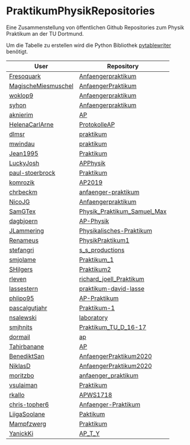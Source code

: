 # PraktikumPhysikRepositories
Eine Zusammenstellung von öffentlichen Github Repositories zum Physik Praktikum an der TU Dortmund.

Um die Tabelle zu erstellen wird die Python Bibliothek [pytablewriter](https://github.com/thombashi/pytablewriter) benötigt.

|                            User                             |                                     Repository                                      |
|-------------------------------------------------------------|-------------------------------------------------------------------------------------|
|[Fresoquark](https://github.com/Fresoquark)                  |[Anfaengerpraktikum](https://github.com/Fresoquark/Anfaengerpraktikum)               |
|[MagischeMiesmuschel](https://github.com/MagischeMiesmuschel)|[AnfaengerPraktikum](https://github.com/MagischeMiesmuschel/AnfaengerPraktikum)      |
|[woklop9](https://github.com/woklop9)                        |[Anfaengerpraktikum](https://github.com/woklop9/Anfaengerpraktikum)                  |
|[syhon](https://github.com/syhon)                            |[Anfaengerpraktikum](https://github.com/syhon/Anfaengerpraktikum)                    |
|[aknierim](https://github.com/aknierim)                      |[AP](https://github.com/aknierim/AP)                                                 |
|[HelenaCarlArne](https://github.com/HelenaCarlArne)          |[ProtokolleAP](https://github.com/HelenaCarlArne/ProtokolleAP)                       |
|[dlmsr](https://github.com/dlmsr)                            |[praktikum](https://github.com/dlmsr/praktikum)                                      |
|[mwindau](https://github.com/mwindau)                        |[praktikum](https://github.com/mwindau/praktikum)                                    |
|[Jean1995](https://github.com/Jean1995)                      |[Praktikum](https://github.com/Jean1995/Praktikum)                                   |
|[LuckyJosh](https://github.com/LuckyJosh)                    |[APPhysik](https://github.com/LuckyJosh/APPhysik)                                    |
|[paul-stoerbrock](https://github.com/paul-stoerbrock)        |[Praktikum](https://github.com/paul-stoerbrock/Praktikum)                            |
|[komrozik](https://github.com/komrozik)                      |[AP2019](https://github.com/komrozik/AP2019)                                         |
|[chrbeckm](https://github.com/chrbeckm)                      |[anfaenger-praktikum](https://github.com/chrbeckm/anfaenger-praktikum)               |
|[NicoJG](https://github.com/NicoJG)                          |[Anfaengerpraktikum](https://github.com/NicoJG/Anfaengerpraktikum)                   |
|[SamGTex](https://github.com/SamGTex)                        |[Physik_Praktikum_Samuel_Max](https://github.com/SamGTex/Physik_Praktikum_Samuel_Max)|
|[dagbjoern](https://github.com/dagbjoern)                    |[AP-Physik](https://github.com/dagbjoern/AP-Physik)                                  |
|[JLammering](https://github.com/JLammering)                  |[Physikalisches-Praktikum](https://github.com/JLammering/Physikalisches-Praktikum)   |
|[Renameus](https://github.com/Renameus)                      |[PhysikPraktikum1](https://github.com/Renameus/PhysikPraktikum1)                     |
|[stefangri](https://github.com/stefangri)                    |[s_s_productions](https://github.com/stefangri/s_s_productions)                      |
|[smjolame](https://github.com/smjolame)                      |[Praktikum_1](https://github.com/smjolame/Praktikum_1)                               |
|[SHilgers](https://github.com/SHilgers)                      |[Praktikum2](https://github.com/SHilgers/Praktikum2)                                 |
|[rleven](https://github.com/rleven)                          |[richard_joell_Praktikum](https://github.com/rleven/richard_joell_Praktikum)         |
|[lassestern](https://github.com/lassestern)                  |[praktikum-david-lasse](https://github.com/lassestern/praktikum-david-lasse)         |
|[phlipo95](https://github.com/phlipo95)                      |[AP-Praktikum](https://github.com/phlipo95/AP-Praktikum)                             |
|[pascalgutjahr](https://github.com/pascalgutjahr)            |[Praktikum-1](https://github.com/pascalgutjahr/Praktikum-1)                          |
|[nsalewski](https://github.com/nsalewski)                    |[laboratory](https://github.com/nsalewski/laboratory)                                |
|[smjhnits](https://github.com/smjhnits)                      |[Praktikum_TU_D_16-17 ](https://github.com/smjhnits/Praktikum_TU_D_16-17 )           |
|[dormail](https://github.com/dormail)                        |[ap ](https://github.com/dormail/ap )                                                |
|[Tahirbanane](https://github.com/Tahirbanane)                |[AP ](https://github.com/Tahirbanane/AP )                                            |
|[BenediktSan](https://github.com/BenediktSan)                |[AnfaengerPraktikum2020 ](https://github.com/BenediktSan/AnfaengerPraktikum2020 )    |
|[NiklasD](https://github.com/NiklasD)                        |[AnfaengerPraktikum2020 ](https://github.com/NiklasD/AnfaengerPraktikum2020 )        |
|[moritzbo](https://github.com/moritzbo)                      |[anfaenger_praktikum ](https://github.com/moritzbo/anfaenger_praktikum )             |
|[vsulaiman](https://github.com/vsulaiman)                    |[Praktikum ](https://github.com/vsulaiman/Praktikum )                                |
|[rkallo](https://github.com/rkallo)                          |[APWS1718](https://github.com/rkallo/APWS1718)                                       |
|[chris-topher6](https://github.com/chris-topher6)            |[Anfaenger-Praktikum ](https://github.com/chris-topher6/Anfaenger-Praktikum )        |
|[LiigaSoolane](https://github.com/LiigaSoolane)              |[Paktikum](https://github.com/LiigaSoolane/Paktikum)                                 |
|[Mampfzwerg](https://github.com/Mampfzwerg)                  |[Praktikum](https://github.com/Mampfzwerg/Praktikum)                                 |
|[YanickKi](https://github.com/YanickKi)                      |[AP_T_Y](https://github.com/YanickKi/AP_T_Y)                                         |

